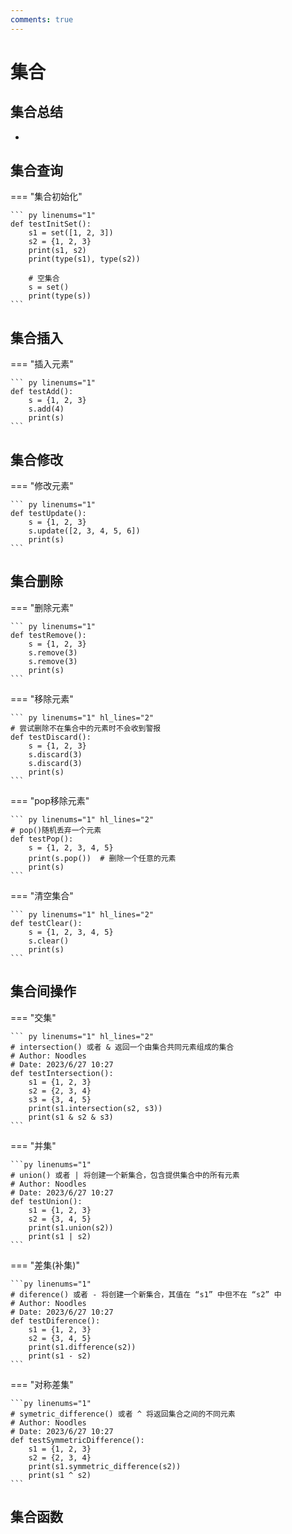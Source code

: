 ```yaml
---
comments: true
---
```


# 集合

## 集合总结

- 





## 集合查询

=== "集合初始化"

    ``` py linenums="1"
    def testInitSet():
        s1 = set([1, 2, 3])
        s2 = {1, 2, 3}
        print(s1, s2)
        print(type(s1), type(s2))
    
        # 空集合
        s = set()
        print(type(s))
    ```



## 集合插入

=== "插入元素"

    ``` py linenums="1"
    def testAdd():
        s = {1, 2, 3}
        s.add(4)
        print(s)
    ```



## 集合修改

=== "修改元素"

    ``` py linenums="1"
    def testUpdate():
        s = {1, 2, 3}
        s.update([2, 3, 4, 5, 6])
        print(s)
    ```



## 集合删除

=== "删除元素"

    ``` py linenums="1"
    def testRemove():
        s = {1, 2, 3}
        s.remove(3)
        s.remove(3)
        print(s)
    ```

=== "移除元素"

    ``` py linenums="1" hl_lines="2"
    # 尝试删除不在集合中的元素时不会收到警报
    def testDiscard():
        s = {1, 2, 3}
        s.discard(3)
        s.discard(3)
        print(s)
    ```

=== "pop移除元素"

    ``` py linenums="1" hl_lines="2"
    # pop()随机丢弃一个元素
    def testPop():
        s = {1, 2, 3, 4, 5}
        print(s.pop())  # 删除一个任意的元素
        print(s)
    ```

=== "清空集合"

    ``` py linenums="1" hl_lines="2"
    def testClear():
        s = {1, 2, 3, 4, 5}
        s.clear()
        print(s)
    ```





## 集合间操作

=== "交集"

    ``` py linenums="1" hl_lines="2"
    # intersection() 或者 & 返回一个由集合共同元素组成的集合
    # Author: Noodles
    # Date: 2023/6/27 10:27
    def testIntersection():
        s1 = {1, 2, 3}
        s2 = {2, 3, 4}
        s3 = {3, 4, 5}
        print(s1.intersection(s2, s3))
        print(s1 & s2 & s3)
    ```

=== "并集"

    ```py linenums="1"
    # union() 或者 | 将创建一个新集合，包含提供集合中的所有元素
    # Author: Noodles
    # Date: 2023/6/27 10:27
    def testUnion():
        s1 = {1, 2, 3}
        s2 = {3, 4, 5}
        print(s1.union(s2))
        print(s1 | s2)
    ```

=== "差集(补集)"

    ```py linenums="1"
    # diference() 或者 - 将创建一个新集合，其值在 “s1” 中但不在 “s2” 中
    # Author: Noodles
    # Date: 2023/6/27 10:27
    def testDiference():
        s1 = {1, 2, 3}
        s2 = {3, 4, 5}
        print(s1.difference(s2))
        print(s1 - s2)
    ```

=== "对称差集"

    ```py linenums="1"
    # symetric_difference() 或者 ^ 将返回集合之间的不同元素
    # Author: Noodles
    # Date: 2023/6/27 10:27
    def testSymmetricDifference():
        s1 = {1, 2, 3}
        s2 = {2, 3, 4}
        print(s1.symmetric_difference(s2))
        print(s1 ^ s2)
    ```



## 集合函数





